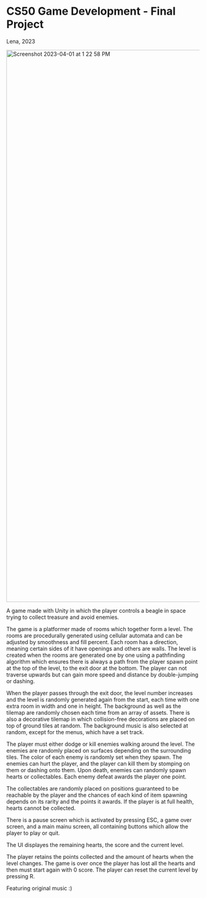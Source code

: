 # CS50 Game Development - Final Project
Lena, 2023

<img width="1440" alt="Screenshot 2023-04-01 at 1 22 58 PM" src="https://user-images.githubusercontent.com/99259480/236686992-2696bf9b-b4ab-472d-9df1-c03f785ad6e4.png">


A game made with Unity in which the player controls a beagle in space trying to collect treasure and avoid enemies.

The game is a platformer made of rooms which together form a level. The rooms are procedurally generated using cellular automata and can be adjusted by smoothness and fill percent. Each room has a direction, meaning certain sides of it have openings and others are walls. The level is created when the rooms are generated one by one using a pathfinding algorithm which ensures there is always a path from the player spawn point at the top of the level, to the exit door at the bottom. The player can not traverse upwards but can gain more speed and distance by double-jumping or dashing.

When the player passes through the exit door, the level number increases and the level is randomly generated again from the start, each time with one extra room in width and one in height. The background as well as the tilemap are randomly chosen each time from an array of assets. There is also a decorative tilemap in which collision-free decorations are placed on top of ground tiles at random. The background music is also selected at random, except for the menus, which have a set track.

The player must either dodge or kill enemies walking around the level. The enemies are randomly placed on surfaces depending on the surrounding tiles. The color of each enemy is randomly set when they spawn. The enemies can hurt the player, and the player can kill them by stomping on them or dashing onto them. Upon death, enemies can randomly spawn hearts or collectables. Each enemy defeat awards the player one point. 

The collectables are randomly placed on positions guaranteed to be reachable by the player and the chances of each kind of item spawning depends on its rarity and the points it awards. If the player is at full health, hearts cannot be collected.

There is a pause screen which is activated by pressing ESC, a game over screen, and a main mainu screen, all containing buttons which allow the player to play or quit.

The UI displayes the remaining hearts, the score and the current level.

The player retains the points collected and the amount of hearts when the level changes. The game is over once the player has lost all the hearts and then must start again with 0 score. The player can reset the current level by pressing R.

Featuring original music :)
